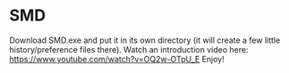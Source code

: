 SMD
===

Download SMD.exe and put it in its own directory (it will create a few little history/preference files there). 
Watch an introduction video here: https://www.youtube.com/watch?v=OQ2w-OTpU_E
Enjoy!

